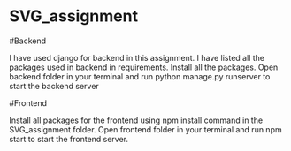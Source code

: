 # SVG_assignment

#Backend

I have used django for backend in this assignment. I have listed all the packages used in backend in requirements. Install all the packages.
Open backend folder in your terminal and run python manage.py runserver to start the backend server

#Frontend

Install all packages for the frontend using npm install command in the SVG_assignment folder. Open frontend folder in your terminal and run npm start to start the
frontend server.

